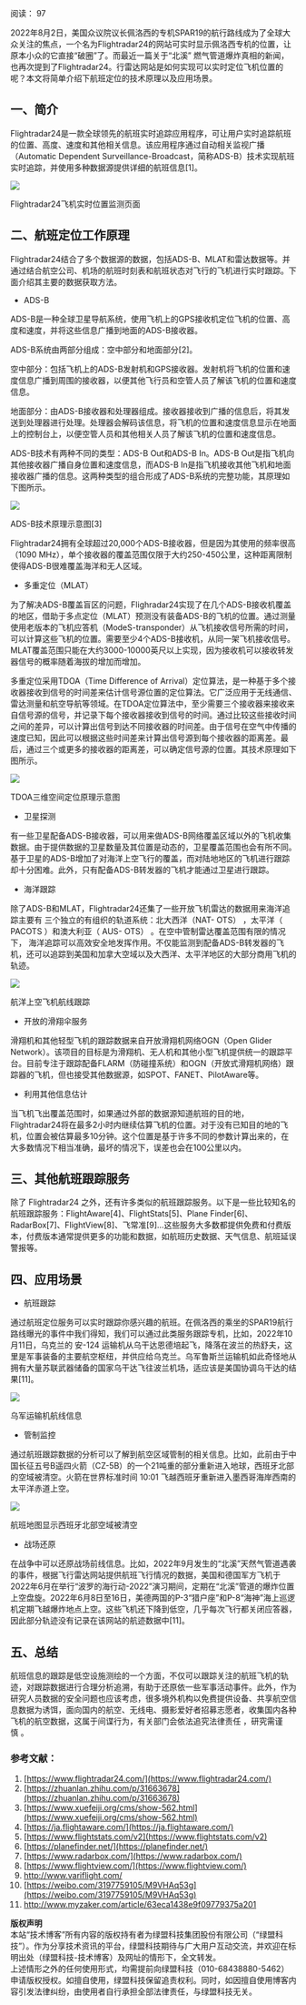阅读： 97

2022年8月2日，美国众议院议长佩洛西的专机SPAR19的航行路线成为了全球大众关注的焦点，一个名为Flightradar24的网站可实时显示佩洛西专机的位置，让原本小众的它直接“破圈”了。而最近一篇关于“北溪” 燃气管道爆炸真相的新闻，也再次提到了Flightradar24。行雷达网站是如何实现可以实时定位飞机位置的呢？本文将简单介绍下航班定位的技术原理以及应用场景。

## 一、简介

Flightradar24是一款全球领先的航班实时追踪应用程序，可让用户实时追踪航班的位置、高度、速度和其他相关信息。该应用程序通过自动相关监视广播（Automatic Dependent Surveillance-Broadcast，简称ADS-B）技术实现航班实时追踪，并使用多种数据源提供详细的航班信息\[1\]。

![](http://blog.nsfocus.net/wp-content/uploads/2023/02/1-300x214.png)

Flightradar24飞机实时位置监测页面

## 二、航班定位工作原理

Flightradar24结合了多个数据源的数据，包括ADS-B、MLAT和雷达数据等。并通过结合航空公司、机场的航班时刻表和航班状态对飞行的飞机进行实时跟踪。下面介绍其主要的数据获取方法。

-   ADS-B

ADS-B是一种全球卫星导航系统，使用飞机上的GPS接收机定位飞机的位置、高度和速度，并将这些信息广播到地面的ADS-B接收器。

ADS-B系统由两部分组成：空中部分和地面部分\[2\]。

空中部分：包括飞机上的ADS-B发射机和GPS接收器。发射机将飞机的位置和速度信息广播到周围的接收器，以便其他飞行员和空管人员了解该飞机的位置和速度信息。

地面部分：由ADS-B接收器和处理器组成。接收器接收到广播的信息后，将其发送到处理器进行处理。处理器会解码该信息，将飞机的位置和速度信息显示在地面上的控制台上，以便空管人员和其他相关人员了解该飞机的位置和速度信息。

ADS-B技术有两种不同的类型：ADS-B Out和ADS-B In。ADS-B Out是指飞机向其他接收器广播自身位置和速度信息，而ADS-B In是指飞机接收其他飞机和地面接收器广播的信息。这两种类型的组合形成了ADS-B系统的完整功能，其原理如下图所示。

![](http://blog.nsfocus.net/wp-content/uploads/2023/02/2-300x158.png)

ADS-B技术原理示意图\[3\]

Flightradar24拥有全球超过20,000个ADS-B接收器，但是因为其使用的频率很高（1090 MHz），单个接收器的覆盖范围仅限于大约250-450公里，这种距离限制使得ADS-B很难覆盖海洋和无人区域。

-   多重定位（MLAT）

为了解决ADS-B覆盖盲区的问题，Flighradar24实现了在几个ADS-B接收机覆盖的地区，借助于多点定位（MLAT）预测没有装备ADS-B的飞机的位置。通过测量使用老版本的飞机应答机（ModeS-transponder）从飞机接收信号所需的时间，可以计算这些飞机的位置。需要至少4个ADS-B接收机，从同一架飞机接收信号。MLAT覆盖范围只能在大约3000-10000英尺以上实现，因为接收机可以接收转发器信号的概率随着海拔的增加而增加。

多重定位采用TDOA（Time Difference of Arrival）定位算法，是一种基于多个接收器接收到信号的时间差来估计信号源位置的定位算法。它广泛应用于无线通信、雷达测量和航空导航等领域。在TDOA定位算法中，至少需要三个接收器来接收来自信号源的信号，并记录下每个接收器接收到信号的时间。通过比较这些接收时间之间的差异，可以计算出信号到达不同接收器的时间差。由于信号在空气中传播的速度已知，因此可以根据这些时间差来计算出信号源到每个接收器的距离差。最后，通过三个或更多的接收器的距离差，可以确定信号源的位置。其技术原理如下图所示。

![](http://blog.nsfocus.net/wp-content/uploads/2023/02/3-300x221.png)

TDOA三维空间定位原理示意图

-   卫星探测

有一些卫星配备ADS-B接收器，可以用来做ADS-B网络覆盖区域以外的飞机收集数据。由于提供数据的卫星数量及其位置是动态的，卫星覆盖范围也会有所不同。基于卫星的ADS-B增加了对海洋上空飞行的覆盖，而对陆地地区的飞机进行跟踪却十分困难。此外，只有配备ADS-B转发器的飞机才能通过卫星进行跟踪。

-   海洋跟踪

除了ADS-B和MLAT，Flightradar24还集了一些开放飞机雷达的数据用来海洋追踪主要有 三个独立的有组织的轨道系统：北大西洋（NAT- OTS） ，太平洋（ PACOTS ）和澳大利亚（ AUS- OTS） 。在空中管制雷达覆盖范围有限的情况下， 海洋追踪可以高效安全地发挥作用。不仅能监测到配备ADS-B转发器的飞机，还可以追踪到美国和加拿大空域以及大西洋、太平洋地区的大部分商用飞机的轨迹。

![](http://blog.nsfocus.net/wp-content/uploads/2023/02/WeChat18fdab1a6e1f79b8873a9082469dfd22-300x158.png)

航洋上空飞机航线跟踪

-   开放的滑翔伞服务

滑翔机和其他轻型飞机的跟踪数据来自开放滑翔机网络OGN（Open Glider Network）。该项目的目标是为滑翔机、无人机和其他小型飞机提供统一的跟踪平台。目前专注于跟踪配备FLARM（防碰撞系统）和OGN（开放式滑翔机网络）跟踪器的飞机，但也接受其他数据源，如SPOT、FANET、PilotAware等。

-   利用其他信息估计

当飞机飞出覆盖范围时，如果通过外部的数据源知道航班的目的地，Flightradar24将在最多2小时内继续估算飞机的位置。对于没有已知目的地的飞机，位置会被估算最多10分钟。这个位置是基于许多不同的参数计算出来的，在大多数情况下相当准确，最坏的情况下，误差也会在100公里以内。

## 三、其他航班跟踪服务

除了 Flightradar24 之外，还有许多类似的航班跟踪服务。以下是一些比较知名的航班跟踪服务：FlightAware\[4\]、FlightStats\[5\]、Plane Finder\[6\]、RadarBox\[7\]、FlightView\[8\]、飞常准\[9\]…这些服务大多数都提供免费和付费版本，付费版本通常提供更多的功能和数据，如航班历史数据、天气信息、航班延误警报等。

## 四、应用场景

-   航班跟踪

通过航班定位服务可以实时跟踪你感兴趣的航班。在佩洛西的乘坐的SPAR19航行路线曝光的事件中我们得知，我们可以通过此类服务跟踪专机，比如，2022年10月11日，乌克兰的 安-124 运输机从乌干达恩德培起飞，降落在波兰的热舒夫，这里是军事装备的主要航空枢纽，并供应给乌克兰。乌军鲁斯兰运输机如此奇怪地从拥有大量苏联武器储备的国家乌干达飞往波兰机场，适应该是美国协调乌干达的结果\[11\]。

![](http://blog.nsfocus.net/wp-content/uploads/2023/02/5-235x300.jpg)

乌军运输机航线信息

-   管制监控

通过航班跟踪数据的分析可以了解到航空区域管制的相关信息。比如，此前由于中国长征五号B遥四火箭（CZ-5B）的一个21吨重的部分重新进入地球，西班牙北部的空域被清空。火箭在世界标准时间 10:01 飞越西班牙重新进入墨西哥海岸西南的太平洋赤道上空。

![](http://blog.nsfocus.net/wp-content/uploads/2023/02/%E4%BC%81%E4%B8%9A%E5%BE%AE%E4%BF%A1%E6%88%AA%E5%9B%BE_16769483342921-300x203.png)

航班地图显示西班牙北部空域被清空

-   战场还原

在战争中可以还原战场前线信息。比如，2022年9月发生的“北溪”天然气管道遇袭的事件，根据飞行雷达网站提供航班飞行情况的数据，美国和德国军方飞机于2022年6月在举行“波罗的海行动-2022”演习期间，定期在“北溪”管道的爆炸位置上空盘旋。2022年6月8日至16日，美德两国的P-3“猎户座”和P-8“海神”海上巡逻机定期飞越爆炸地点上空。这些飞机还下降到低空，几乎每次飞行都关闭应答器，因此部分轨迹没有记录在该网站的航迹数据中\[11\]。

## 五、总结

航班信息的跟踪是低空设施测绘的一个方面，不仅可以跟踪关注的航班飞机的轨迹，对跟踪数据进行合理分析追溯，有助于还原依一些军事活动事件。此外，作为研究人员数据的安全问题也应该考虑，很多境外机构以免费提供设备、共享航空信息数据为诱饵，面向国内的航空、无线电、摄影爱好者招募志愿者，收集国内各种飞机的航空数据，这属于间谍行为，有关部门会依法追究法律责任 ，研究需谨慎 。

### 参考文献：

1.  [https://www.flightradar24.com/](https://www.flightradar24.com/)
2.  [https://zhuanlan.zhihu.com/p/31663678](https://zhuanlan.zhihu.com/p/31663678)
3.  [https://www.xuefeiji.org/cms/show-562.html](https://www.xuefeiji.org/cms/show-562.html)
4.  [https://ja.flightaware.com/](https://ja.flightaware.com/)
5.  [https://www.flightstats.com/v2](https://www.flightstats.com/v2)
6.  [https://planefinder.net/](https://planefinder.net/)
7.  [https://www.radarbox.com/](https://www.radarbox.com/)
8.  [https://www.flightview.com/](https://www.flightview.com/)
9.  http://www.variflight.com/
10.  [https://weibo.com/3197759105/M9VHAq53g](https://weibo.com/3197759105/M9VHAq53g)
11.  http://www.myzaker.com/article/63eca1438e9f09779375a201

**版权声明**  
本站“技术博客”所有内容的版权持有者为绿盟科技集团股份有限公司（“绿盟科技”）。作为分享技术资讯的平台，绿盟科技期待与广大用户互动交流，并欢迎在标明出处（绿盟科技-技术博客）及网址的情形下，全文转发。  
上述情形之外的任何使用形式，均需提前向绿盟科技（010-68438880-5462）申请版权授权。如擅自使用，绿盟科技保留追责权利。同时，如因擅自使用博客内容引发法律纠纷，由使用者自行承担全部法律责任，与绿盟科技无关。